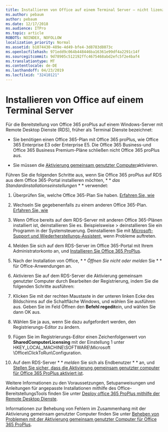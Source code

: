 ```yaml
---
title: Installieren von Office auf einem Terminal Server – nicht lizenziert
ms.author: pebaum
author: pebaum
ms.date: 12/17/2018
ms.audience: ITPro
ms.topic: article
ROBOTS: NOINDEX, NOFOLLOW
localization_priority: Normal
ms.assetid: b1074430-489e-4d49-bfe4-3d8783d8073c
ms.openlocfilehash: 971edd9c064b448446ba16361e99df4a2291c14f
ms.sourcegitcommit: 9d78905c512192ffc4675468abd2efc5f2e4baf4
ms.translationtype: MT
ms.contentlocale: de-DE
ms.lasthandoff: 04/23/2019
ms.locfileid: "32410121"
---
```

# <a name="installing-office-on-a-terminal-server"></a>Installieren von Office auf einem Terminal Server

Für die Bereitstellung von Office 365 proPlus auf einem Windows-Server mit Remote Desktop Dienste (RDS), früher als Terminal Dienste bezeichnet:
  
- Sie benötigen einen Office 365-Plan mit Office 365 proPlus, wie Office 365 Enterprise E3 oder Enterprise E5. Die Office 365 Business-und Office 365 Business Premium-Pläne schließen nicht Office 365 proPlus aus.
    
- Sie müssen die [Aktivierung gemeinsam genutzter Computer](https://docs.microsoft.com/DeployOffice/overview-of-shared-computer-activation-for-office-365-proplus)aktivieren.
    
Führen Sie die folgenden Schritte aus, wenn Sie Office 365 proPlus auf RDS aus dem Office 365-Portal installieren möchten, * * *das Standardinstallationseinstellungen* * * verwendet: 
  
1. Überprüfen Sie, welche Office 365-Plan Sie haben. [Erfahren Sie, wie](https://docs.microsoft.com/office365/admin/admin-overview/what-subscription-do-i-have)
    
2. Wechseln Sie gegebenenfalls zu einem anderen Office 365-Plan. [Erfahren Sie, wie](https://docs.microsoft.com/office365/admin/subscriptions-and-billing/switch-to-a-different-plan)
    
3. Wenn Office bereits auf dem RDS-Server mit anderen Office 365-Plänen installiert ist, deinstallieren Sie es. Beispielsweise \> deinstallieren Sie ein Programm in der Systemsteuerung. Deinstallieren Sie mit [Microsoft-Support und Wiederherstellungs-Assistent,](https://aka.ms/SARA-OfficeUninstall-Alchemy) wenn Probleme auftreten. 
    
4. Melden Sie sich auf dem RDS-Server im Office 365-Portal mit Ihrem Administratorkonto an, und [Installieren Sie Office 365 ProPlus](https://portal.office.com/OLS/MySoftware.aspx).
    
5. Nach der Installation von Office, * * *Öffnen Sie nicht oder melden* Sie * * für Office-Anwendungen an. 
    
6. Aktivieren Sie auf dem RDS-Server die Aktivierung gemeinsam genutzter Computer durch Bearbeiten der Registrierung, indem Sie die folgenden Schritte ausführen:
    
1. Klicken Sie mit der rechten Maustaste in der unteren linken Ecke des Bildschirms auf die Schaltfläche Windows, und wählen Sie ausführen aus. Geben Sie im Feld Öffnen den **Befehl regedit**ein, und wählen Sie dann OK aus. 
    
2. Wählen Sie ja aus, wenn Sie dazu aufgefordert werden, den Registrierungs-Editor zu ändern.
    
3. Fügen Sie im Registrierungs-Editor einen Zeichenfolgenwert von **SharedComputerLicensing** mit der Einstellung 1 unter HKEY_LOCAL_MACHINE\SOFTWARE\Microsoft \Office\ClickToRun\Configuration. 
    
7. Auf dem RDS-Server * * *melden* Sie sich als Endbenutzer * * an, und [Stellen Sie sicher, dass die Aktivierung gemeinsam genutzter computer für Office 365 ProPlus aktiviert ist](https://docs.microsoft.com/DeployOffice/troubleshoot-issues-with-shared-computer-activation-for-office-365-proplus#verify-that-activation-for-office-365-proplus-succeeded).
    
Weitere Informationen zu den Voraussetzungen, Setupanweisungen und Anleitungen für angepasste Installationen mithilfe des Office-BereitstellungsTools finden Sie unter [Deploy office 365 ProPlus mithilfe der Remote Desktop Dienste](https://docs.microsoft.com/DeployOffice/deploy-office-365-proplus-by-using-remote-desktop-services).
  
Informationen zur Behebung von Fehlern im Zusammenhang mit der Aktivierung gemeinsam genutzter Computer finden Sie unter [Beheben von Problemen mit der Aktivierung gemeinsam genutzter Computer für Office 365 ProPlus](https://docs.microsoft.com/DeployOffice/troubleshoot-issues-with-shared-computer-activation-for-office-365-proplus).
  

